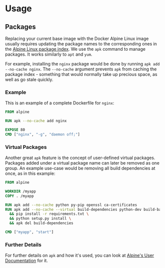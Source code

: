 # Usage

## Packages

Replacing your current base image with the Docker Alpine Linux image usually requires updating the package names to the corresponding ones in the [Alpine Linux package index](https://pkgs.alpinelinux.org).
We use the `apk` command to manage packages.
It works similarly to `apt` and `yum`.

For example, installing the `nginx` package would be done by running `apk add --no-cache nginx`.
The `--no-cache` argument prevents `apk` from caching the package index - something that would normally take up precious space, as well as go stale quickly.

### Example

This is an example of a complete Dockerfile for `nginx`:

```dockerfile
FROM alpine

RUN apk --no-cache add nginx

EXPOSE 80
CMD ["nginx", "-g", "daemon off;"]
```

### Virtual Packages

Another great `apk` feature is the concept of user-defined virtual packages.
Packages added under a virtual package name can later be removed as one group.
An example use-case would be removing all build dependencies at once, as in this example:

```dockerfile
FROM alpine

WORKDIR /myapp
COPY . /myapp

RUN apk add --no-cache python py-pip openssl ca-certificates
RUN apk add --no-cache --virtual build-dependencies python-dev build-base wget \
  && pip install -r requirements.txt \
  && python setup.py install \
  && apk del build-dependencies

CMD ["myapp", "start"]
```

### Further Details

For further details on `apk` and how it's used, you can look at [Alpine's User Documentation](https://docs.alpinelinux.org/user-handbook/0.1a/Working/apk.html) for it.
